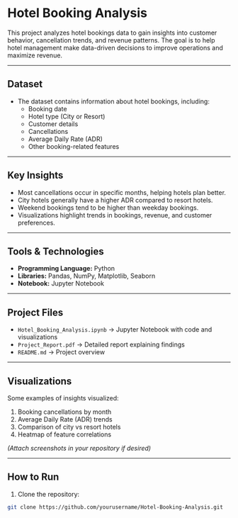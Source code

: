 # Hotel Booking Analysis

This project analyzes hotel bookings data to gain insights into customer behavior, cancellation trends, and revenue patterns. The goal is to help hotel management make data-driven decisions to improve operations and maximize revenue.

---

## **Dataset**

- The dataset contains information about hotel bookings, including:
  - Booking date
  - Hotel type (City or Resort)
  - Customer details
  - Cancellations
  - Average Daily Rate (ADR)
  - Other booking-related features

---

## **Key Insights**

- Most cancellations occur in specific months, helping hotels plan better.  
- City hotels generally have a higher ADR compared to resort hotels.  
- Weekend bookings tend to be higher than weekday bookings.  
- Visualizations highlight trends in bookings, revenue, and customer preferences.

---

## **Tools & Technologies**

- **Programming Language:** Python  
- **Libraries:** Pandas, NumPy, Matplotlib, Seaborn  
- **Notebook:** Jupyter Notebook  

---

## **Project Files**

- `Hotel_Booking_Analysis.ipynb` → Jupyter Notebook with code and visualizations  
- `Project_Report.pdf` → Detailed report explaining findings  
- `README.md` → Project overview  

---

## **Visualizations**

Some examples of insights visualized:  
1. Booking cancellations by month  
2. Average Daily Rate (ADR) trends  
3. Comparison of city vs resort hotels  
4. Heatmap of feature correlations  

*(Attach screenshots in your repository if desired)*

---

## **How to Run**

1. Clone the repository:
```bash
git clone https://github.com/yourusername/Hotel-Booking-Analysis.git
